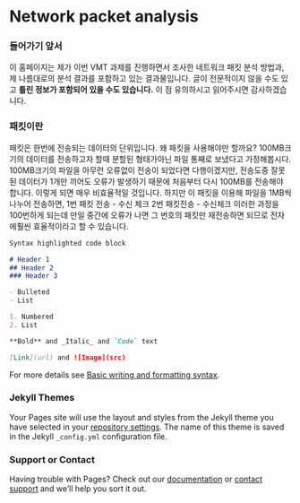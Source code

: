 # Network packet analysis 


### 들어가기 앞서
이 홈페이지는 제가 이번 VMT 과제를 진행하면서 조사한 네트워크 패킷 분석 방법과, 제 나름대로의 분석 결과를 포함하고 있는 결과물입니다.
글이 전문적이지 않을 수도 있고 **틀린 정보가 포함되어 있을 수도 있습니다.** 이 점 유의하시고 읽어주시면 감사하겠습니다.

### 패킷이란
패킷은 한번에 전송되는 데이터의 단위입니다. 
왜 패킷을 사용해야만 할까요?
100MB크기의 데이터를 전송하고자 할때 분할된 형태가아닌 파일 통째로 보냈다고 가정해봅시다. 100MB크기의 파일을 아무런 오류없이 전송이 되었다면 다행이겠지만, 전송도중 잘못된 데이터가 1개만 끼어도 오류가 발생하기 때문에 처음부터 다시 100MB를 전송해야 합니다. 이렇게 되면 매우 비효율적일 것입니다. 하지만 이 패킷을 이용해 파일을 1MB씩 나누어 전송하면, 1번 패킷 전송 - 수신 체크 2번 패킷전송 - 수신체크 이러한 과정을 100번하게 되는데 만일 중간에 오류가 나면 그 번호의 패킷만 재전송하면 되므로 전자에훨씬 효율적이라고 할 수 있습니다.
```markdown
Syntax highlighted code block

# Header 1
## Header 2
### Header 3

- Bulleted
- List

1. Numbered
2. List

**Bold** and _Italic_ and `Code` text

[Link](url) and ![Image](src)
```

For more details see [Basic writing and formatting syntax](https://docs.github.com/en/github/writing-on-github/getting-started-with-writing-and-formatting-on-github/basic-writing-and-formatting-syntax).

### Jekyll Themes

Your Pages site will use the layout and styles from the Jekyll theme you have selected in your [repository settings](https://github.com/haengryong/haengryong.github.io/settings/pages). The name of this theme is saved in the Jekyll `_config.yml` configuration file.

### Support or Contact

Having trouble with Pages? Check out our [documentation](https://docs.github.com/categories/github-pages-basics/) or [contact support](https://support.github.com/contact) and we’ll help you sort it out.
